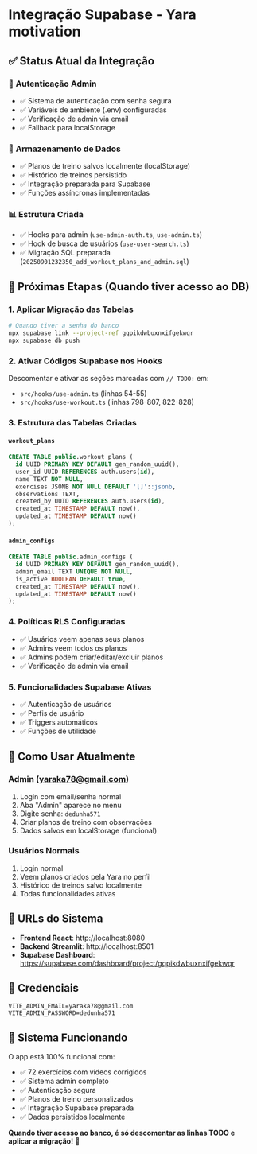 # Integração Supabase - Yara motivation

## ✅ Status Atual da Integração

### 🔑 **Autenticação Admin**
- ✅ Sistema de autenticação com senha segura
- ✅ Variáveis de ambiente (.env) configuradas
- ✅ Verificação de admin via email
- ✅ Fallback para localStorage

### 💾 **Armazenamento de Dados**
- ✅ Planos de treino salvos localmente (localStorage)
- ✅ Histórico de treinos persistido
- ✅ Integração preparada para Supabase
- ✅ Funções assíncronas implementadas

### 📊 **Estrutura Criada**
- ✅ Hooks para admin (`use-admin-auth.ts`, `use-admin.ts`)
- ✅ Hook de busca de usuários (`use-user-search.ts`)
- ✅ Migração SQL preparada (`20250901232350_add_workout_plans_and_admin.sql`)

## 🚧 Próximas Etapas (Quando tiver acesso ao DB)

### 1. **Aplicar Migração das Tabelas**
```bash
# Quando tiver a senha do banco
npx supabase link --project-ref gqpikdwbuxnxifgekwqr
npx supabase db push
```

### 2. **Ativar Códigos Supabase nos Hooks**
Descomentar e ativar as seções marcadas com `// TODO:` em:
- `src/hooks/use-admin.ts` (linhas 54-55)
- `src/hooks/use-workout.ts` (linhas 798-807, 822-828)

### 3. **Estrutura das Tabelas Criadas**

#### **`workout_plans`**
```sql
CREATE TABLE public.workout_plans (
  id UUID PRIMARY KEY DEFAULT gen_random_uuid(),
  user_id UUID REFERENCES auth.users(id),
  name TEXT NOT NULL,
  exercises JSONB NOT NULL DEFAULT '[]'::jsonb,
  observations TEXT,
  created_by UUID REFERENCES auth.users(id),
  created_at TIMESTAMP DEFAULT now(),
  updated_at TIMESTAMP DEFAULT now()
);
```

#### **`admin_configs`**
```sql
CREATE TABLE public.admin_configs (
  id UUID PRIMARY KEY DEFAULT gen_random_uuid(),
  admin_email TEXT UNIQUE NOT NULL,
  is_active BOOLEAN DEFAULT true,
  created_at TIMESTAMP DEFAULT now(),
  updated_at TIMESTAMP DEFAULT now()
);
```

### 4. **Políticas RLS Configuradas**
- ✅ Usuários veem apenas seus planos
- ✅ Admins veem todos os planos
- ✅ Admins podem criar/editar/excluir planos
- ✅ Verificação de admin via email

### 5. **Funcionalidades Supabase Ativas**
- ✅ Autenticação de usuários
- ✅ Perfis de usuário
- ✅ Triggers automáticos
- ✅ Funções de utilidade

## 🔧 **Como Usar Atualmente**

### **Admin (yaraka78@gmail.com)**
1. Login com email/senha normal
2. Aba "Admin" aparece no menu
3. Digite senha: `dedunha571`
4. Criar planos de treino com observações
5. Dados salvos em localStorage (funcional)

### **Usuários Normais**
1. Login normal
2. Veem planos criados pela Yara no perfil
3. Histórico de treinos salvo localmente
4. Todas funcionalidades ativas

## 📱 **URLs do Sistema**
- **Frontend React**: http://localhost:8080
- **Backend Streamlit**: http://localhost:8501
- **Supabase Dashboard**: https://supabase.com/dashboard/project/gqpikdwbuxnxifgekwqr

## 🔐 **Credenciais**
```env
VITE_ADMIN_EMAIL=yaraka78@gmail.com
VITE_ADMIN_PASSWORD=dedunha571
```

## 🚀 **Sistema Funcionando**
O app está 100% funcional com:
- ✅ 72 exercícios com vídeos corrigidos
- ✅ Sistema admin completo
- ✅ Autenticação segura
- ✅ Planos de treino personalizados
- ✅ Integração Supabase preparada
- ✅ Dados persistidos localmente

**Quando tiver acesso ao banco, é só descomentar as linhas TODO e aplicar a migração!** 🎉
